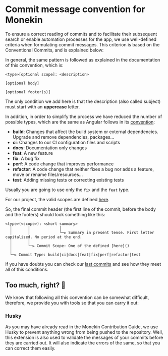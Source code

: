 # Commit message convention for Monekin

To ensure a correct reading of commits and to facilitate their subsequent search or enable automation processes for the app, we use well-defined criteria when formulating commit messages. This criterion is based on the Conventional Commits, and is explained below:

In general, the same pattern is followed as explained in the documentation of this convention, which is:

```
<type>[optional scope]: <description>

[optional body]

[optional footer(s)]
```

The only condition we add here is that the description (also called subject) must start with an **uppercase** letter.

In addition, in order to simplify the process we have reduced the number of possible types, which are the same as Angular follows in its [convention](https://github.com/angular/angular/blob/main/CONTRIBUTING.md#type):

- **build**: Changes that affect the build system or external dependencies. Upgrade and remove dependencies, packages...
- **ci**: Changes to our CI configuration files and scripts
- **docs**: Documentation only changes
- **feat**: A new feature
- **fix**: A bug fix
- **perf**: A code change that improves performance
- **refactor**: A code change that neither fixes a bug nor adds a feature, move or rename files/resources...
- **test**: Adding missing tests or correcting existing tests

Usually you are going to use only the `fix` and the `feat` type.

For our project, the valid scopes are defined [here]().

So, the final commit header (the first line of the commit, before the body and the footers) should look something like this:

```
<type>(<scope>): <short summary>
  │       │             │
  │       │             └─⫸ Summary in present tense. First letter capitalized. No period at the end.
  │       │
  │       └─⫸ Commit Scope: One of the defined [here]()
  │
  └─⫸ Commit Type: build|ci|docs|feat|fix|perf|refactor|test
```

If you have doubts you can check our [last commits](https://github.com/enrique-lozano/Monekin/commits/main) and see how they meet all of this conditions.

## Too much, right? 🤯

We know that following all this convention can be somewhat difficult, therefore, we provide you with tools so that you can carry it out:

### Husky

As you may have already read in the Monekin Contribution Guide, we use Husky to prevent anything wrong from being pushed to the repository. Well, this extension is also used to validate the messages of your commits before they are carried out. It will also indicate the errors of the same, so that you can correct them easily.
